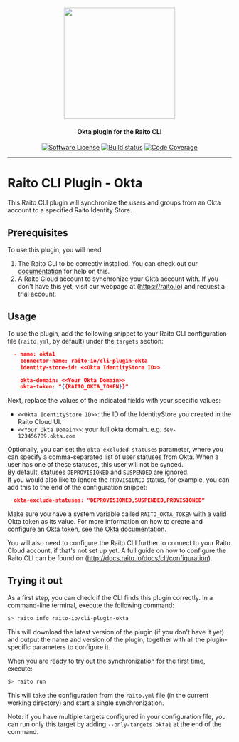 <h1 align="center">
  <picture>
    <source media="(prefers-color-scheme: dark)" srcset="https://github.com/raito-io/raito-io.github.io/raw/master/assets/images/logo-vertical-dark%402x.png">
    <img height="250px" src="https://github.com/raito-io/raito-io.github.io/raw/master/assets/images/logo-vertical%402x.png">
  </picture>
</h1>

<h4 align="center">
  Okta plugin for the Raito CLI
</h4>

<p align="center">
    <a href="/LICENSE.md" target="_blank"><img src="https://img.shields.io/badge/license-Apache%202-brightgreen.svg" alt="Software License" /></a>
    <a href="https://github.com/raito-io/cli/actions/workflows/build.yml" target="_blank"><img src="https://img.shields.io/github/workflow/status/raito-io/cli-plugin-okta/Raito%20CLI%20-%20Okta%20Plugin%20-%20Build/main" alt="Build status" /></a>
    <a href="https://codecov.io/gh/raito-io/cli-plugin-okta" target="_blank"><img src="https://img.shields.io/codecov/c/github/raito-io/cli-plugin-okta" alt="Code Coverage" /></a>
</p>

<hr/>

# Raito CLI Plugin - Okta

This Raito CLI plugin will synchronize the users and groups from an Okta account to a specified Raito Identity Store.

## Prerequisites
To use this plugin, you will need

1. The Raito CLI to be correctly installed. You can check out our [documentation](http://docs.raito.io/docs/cli/installation) for help on this.
2. A Raito Cloud account to synchronize your Okta account with. If you don't have this yet, visit our webpage at (https://raito.io) and request a trial account.

## Usage
To use the plugin, add the following snippet to your Raito CLI configuration file (`raito.yml`, by default) under the `targets` section:

```json
  - name: okta1
    connector-name: raito-io/cli-plugin-okta
    identity-store-id: <<Okta IdentityStore ID>>

    okta-domain: <<Your Okta Domain>>
    okta-token: "{{RAITO_OKTA_TOKEN}}"
```

Next, replace the values of the indicated fields with your specific values:
 - `<<Okta IdentityStore ID>>`: the ID of the IdentityStore you created in the Raito Cloud UI.
 - `<<Your Okta Domain>>`: your full okta domain. e.g. `dev-123456789.okta.com`

Optionally, you can set the `okta-excluded-statuses` parameter, where you can specify a comma-separated list of user statuses from Okta. When a user has one of these statuses, this user will not be synced.  
By default, statuses `DEPROVISIONED` and `SUSPENDED` are ignored.  
If you would also like to ignore the `PROVISIONED` status, for example, you can add this to the end of the configuration snippet:
```json
  okta-exclude-statuses: "DEPROVISIONED,SUSPENDED,PROVISIONED"
```

Make sure you have a system variable called `RAITO_OKTA_TOKEN` with a valid Okta token as its value.
For more information on how to create and configure an Okta token, see the [Okta documentation](https://developer.okta.com/docs/guides/create-an-api-token/main/).

You will also need to configure the Raito CLI further to connect to your Raito Cloud account, if that's not set up yet.
A full guide on how to configure the Raito CLI can be found on (http://docs.raito.io/docs/cli/configuration).

## Trying it out

As a first step, you can check if the CLI finds this plugin correctly. In a command-line terminal, execute the following command:
```bash
$> raito info raito-io/cli-plugin-okta
```

This will download the latest version of the plugin (if you don't have it yet) and output the name and version of the plugin, together with all the plugin-specific parameters to configure it.

When you are ready to try out the synchronization for the first time, execute:
```bash
$> raito run
```
This will take the configuration from the `raito.yml` file (in the current working directory) and start a single synchronization.

Note: if you have multiple targets configured in your configuration file, you can run only this target by adding `--only-targets okta1` at the end of the command.
